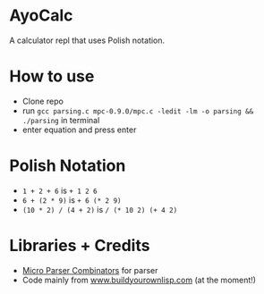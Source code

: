# AyoCalc
A calculator repl that uses Polish notation.

# How to use

- Clone repo
- run `gcc parsing.c mpc-0.9.0/mpc.c -ledit -lm -o parsing && ./parsing` in terminal
- enter equation and press enter

# Polish Notation
- `1 + 2 + 6`	 is	`+ 1 2 6`
- `6 + (2 * 9)`	is	`+ 6 (* 2 9)`
- `(10 * 2) / (4 + 2)` is	`/ (* 10 2) (+ 4 2)`

# Libraries + Credits
- [Micro Parser Combinators](https://github.com/orangeduck/mpc) for parser
- Code mainly from www.buildyourownlisp.com (at the moment!)
